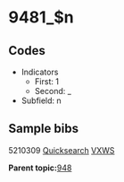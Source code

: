 # 9481\_$n

## Codes

-   Indicators
    -   First: 1
    -   Second: \_
-   Subfield: n

## Sample bibs

5210309 [Quicksearch](https://search.library.yale.edu/catalog/5210309) [VXWS](http://prodorbis.library.yale.edu:7014/vxws/GetHoldingsService?bibId=5210309)

**Parent topic:**[948](../../tags/948/948.md)

